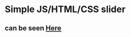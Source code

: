 # Simple JS/HTML/CSS slider
## can be seen [Here](https://geor0014.github.io/vanilla_js_html_css_slider/)
